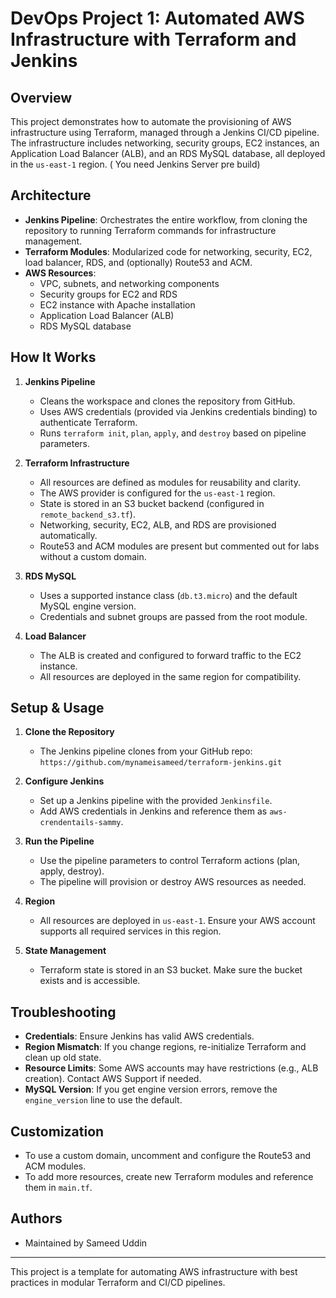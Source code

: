 # DevOps Project 1: Automated AWS Infrastructure with Terraform and Jenkins

## Overview
This project demonstrates how to automate the provisioning of AWS infrastructure using Terraform, managed through a Jenkins CI/CD pipeline. The infrastructure includes networking, security groups, EC2 instances, an Application Load Balancer (ALB), and an RDS MySQL database, all deployed in the `us-east-1` region. ( You need Jenkins Server pre build)

## Architecture
- **Jenkins Pipeline**: Orchestrates the entire workflow, from cloning the repository to running Terraform commands for infrastructure management.
- **Terraform Modules**: Modularized code for networking, security, EC2, load balancer, RDS, and (optionally) Route53 and ACM.
- **AWS Resources**:
  - VPC, subnets, and networking components
  - Security groups for EC2 and RDS
  - EC2 instance with Apache installation
  - Application Load Balancer (ALB)
  - RDS MySQL database

## How It Works
1. **Jenkins Pipeline**
   - Cleans the workspace and clones the repository from GitHub.
   - Uses AWS credentials (provided via Jenkins credentials binding) to authenticate Terraform.
   - Runs `terraform init`, `plan`, `apply`, and `destroy` based on pipeline parameters.

2. **Terraform Infrastructure**
   - All resources are defined as modules for reusability and clarity.
   - The AWS provider is configured for the `us-east-1` region.
   - State is stored in an S3 bucket backend (configured in `remote_backend_s3.tf`).
   - Networking, security, EC2, ALB, and RDS are provisioned automatically.
   - Route53 and ACM modules are present but commented out for labs without a custom domain.

3. **RDS MySQL**
   - Uses a supported instance class (`db.t3.micro`) and the default MySQL engine version.
   - Credentials and subnet groups are passed from the root module.

4. **Load Balancer**
   - The ALB is created and configured to forward traffic to the EC2 instance.
   - All resources are deployed in the same region for compatibility.

## Setup & Usage
1. **Clone the Repository**
   - The Jenkins pipeline clones from your GitHub repo: `https://github.com/mynameisameed/terraform-jenkins.git`

2. **Configure Jenkins**
   - Set up a Jenkins pipeline with the provided `Jenkinsfile`.
   - Add AWS credentials in Jenkins and reference them as `aws-crendentails-sammy`.

3. **Run the Pipeline**
   - Use the pipeline parameters to control Terraform actions (plan, apply, destroy).
   - The pipeline will provision or destroy AWS resources as needed.

4. **Region**
   - All resources are deployed in `us-east-1`. Ensure your AWS account supports all required services in this region.

5. **State Management**
   - Terraform state is stored in an S3 bucket. Make sure the bucket exists and is accessible.

## Troubleshooting
- **Credentials**: Ensure Jenkins has valid AWS credentials.
- **Region Mismatch**: If you change regions, re-initialize Terraform and clean up old state.
- **Resource Limits**: Some AWS accounts may have restrictions (e.g., ALB creation). Contact AWS Support if needed.
- **MySQL Version**: If you get engine version errors, remove the `engine_version` line to use the default.

## Customization
- To use a custom domain, uncomment and configure the Route53 and ACM modules.
- To add more resources, create new Terraform modules and reference them in `main.tf`.

## Authors
- Maintained by Sameed Uddin

---
This project is a template for automating AWS infrastructure with best practices in modular Terraform and CI/CD pipelines.
